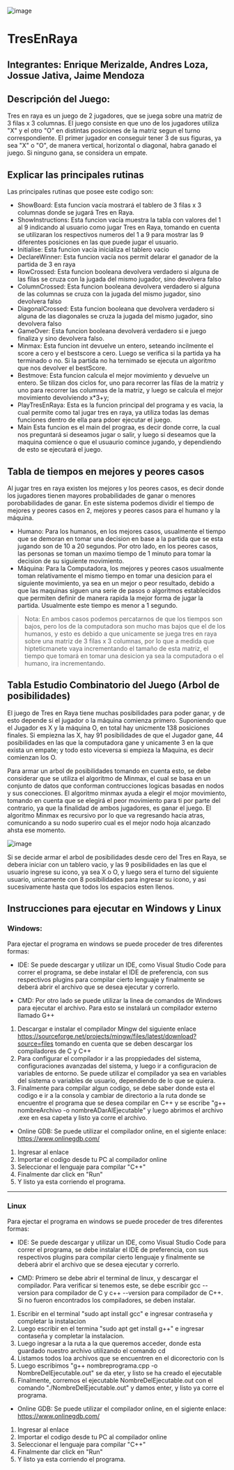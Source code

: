 ![image](https://udla.brightspace.com/d2l/lp/navbars/6606/theme/viewimage/239/view?v=20.22.12.17682)

# TresEnRaya
Integrantes: Enrique Merizalde, Andres Loza, Jossue Jativa, Jaime Mendoza
---
## Descripción del Juego:
Tres en raya es un juego de 2 jugadores, que se juega sobre una matriz de 3 filas x 3 columnas. El juego consiste en que uno de los jugadores utiliza "X" y el otro "O" en distintas posiciones de la matriz segun el turno correspondiente. El primer jugador en conseguir tener 3 de sus figuras, ya sea "X" o "O", de manera vertical, horizontal o diagonal, habra ganado el juego. Si ninguno gana, se considera un empate. 


## Explicar las principales rutinas 
Las principales rutinas que posee este codigo son: 
* ShowBoard: Esta funcion vacía mostrará el tablero de 3 filas x 3 columnas donde se jugará Tres en Raya.
* ShowInstructions: Esta funcion vacía muestra la tabla con valores del 1 al 9 indicando al usuario como jugar Tres en Raya, tomando en cuenta se utilizaran los respectivos numeros del 1 a 9 para mostrar las 9 diferentes posiciones en las que puede jugar el usuario. 
* Initialise: Esta funcion vacía inicializa el tablero vacio 
* DeclareWinner: Esta funcion vacía nos permit delarar el ganador de la partida de 3 en raya
* RowCrossed: Esta funcion booleana devolvera verdadero si alguna de las filas se cruza con la jugada del mismo jugador, sino devolvera falso 
* ColumnCrossed: Esta funcion booleana devolvera verdadero si alguna de las columnas se cruza con la jugada del mismo jugador, sino devolvera falso 
* DiagonalCrossed: Esta funcion booleana que devolvera verdadero si alguna de las diagonales se cruza la jugada del mismo jugador, sino devolvera falso 
* GameOver: Esta funcion booleana devolverá verdadero si e juego finaliza y sino devolvera falso.
* Minmax: Esta funcion int devuelve un entero, seteando incilmente el score a cero y el bestscore a cero. Luego se verifica si la partida ya ha terminado o no. Si la partida no ha ternimado se ejecuta un algoritmo que nos devolver el bestScore.
* Bestmove: Esta funcion calcula el mejor movimiento y devuelve un entero. Se tilizan dos ciclos for, uno para recorrer las filas de la matriz y uno para recorrer las columnas de la matriz, y luego se calcula el mejor movimiento devolviendo x*3+y;
* PlayTresEnRaya: Esta es la funcion principal del programa y es vacia, la cual permite como tal jugar tres en raya, ya utiliza todas las demas funciones dentro de ella para pdoer ejecutar el juego.
* Main Esta funcion es el main del prograa, es decir donde corre, la cual nos preguntará si deseamos jugar o salir, y luego si deseamos que la maquina comience o que el usuaurio comince jugando, y dependiendo de esto se ejecutará el juego. 


## Tabla de tiempos en mejores y peores casos
Al jugar tres en raya existen los mejores y los peores casos, es decir donde los jugadores tienen mayores probabilidades de ganar o menores porobabilidades de ganar. En este sistema podemos dividir el tiempo de mejores y peores casos en 2, mejores y peores casos para el humano y la máquina. 
* Humano: Para los humanos, en los mejores casos, usualmente el tiempo que se demoran en tomar una decision en base a la partida que se esta jugando son de 10 a 20 segundos. Por otro lado, en los peores casos, las personas se toman un maximo tiempo de 1 minuto para tomar la decision de su siguiente movimiento. 
* Máquina: Para la Computadora, los mejores y peores casos usualmente toman relativamente el mismo tiempo en tomar una desicion para el siguiente movimiento, ya sea en un mejor o peor resultado, debido a que las maquinas siguen una serie de pasos o algoritmos establecidos que permiten definir de manera rapida la mejor forma de jugar la partida. Usualmente este tiempo es menor a 1 segundo.

> Nota: En ambos casos podemos percatarnos de que los tiempos son bajos, pero los de la computadora son mucho mas bajos que el de los humanos, y esto es debido a que unicamente se juega tres en raya sobre una matriz de 3 filas x 3 columnas, por lo que a medida que hipteticmanete vaya incrementando el tamaño de esta matriz, el tiempo que tomará en tomar una desicion ya sea la computadora o el humano, ira incrementando.


## Tabla Estudio Combinatorio del Juego (Arbol de posibilidades)
El juego de Tres en Raya tiene muchas posibilidades para poder ganar, y de esto depende si el jugador o la máquina comienza primero. Suponiendo que el Jugador es X y la máquina O, en total hay unicmente 138 posiciones finales. Si empiezna las X, hay 91 posibilidades de que el Jugador gane, 44 posibilidades en las que la computadora gane y unicamente 3 en la que exista un empate; y todo esto viceversa si empieza la Maquina, es decir comienzan los O. 

Para armar un arbol de posibilidades tomando en cuenta esto, se debe considerar que se utiliza el algoritmo de Minmax, el cual se basa en un conjunto de datos que conforman contrucciones logicas basadas en nodos y sus conecciones. El algoritmo minmax ayuda a elegir el mojor movimiento, tomando en cuenta que se elegirá el peor movimiento para ti por parte del contrario, ya que la finalidad de ambos jugadores, es ganar el juego. El algoritmo Minmax es recursivo por lo que va regresando hacia atras, comunicando a su nodo superiro cual es el mejor nodo hoja alcanzado ahsta ese momento. 

![image](https://user-images.githubusercontent.com/121683973/210115686-5deba4d2-c911-4881-bced-a8efdf1fdeb5.png)

Si se decide armar el arbol de posibilidades desde cero del Tres en Raya, se debera iniciar con un tablero vacio, y las 9 posibilidades en las que el usuario ingrese su icono, ya sea X o O, y luego sera el turno del siguiente usuario, unicamente con 8 posibilidades para ingresar su icono, y asi sucesivamente hasta que todos los espacios esten llenos. 


## Instrucciones para ejecutar en Windows y Linux  

### Windows:
Para ejectar el programa en windows se puede proceder de tres diferentes formas:

* IDE: Se puede descargar y utilizar un IDE, como Visual Studio Code para correr el programa, se debe instalar el IDE de preferencia, con sus respectivos plugins para compilar cierto lenguaje y finalmente se deberá abrir el archivo que se desea ejecutar y correrlo. 

* CMD: Por otro lado se puede utilizar la linea de comandos de Windows para ejecutar el archivo. Para esto se instalará un compilador externo llamado G++
1. Descargar e instalar el compilador Mingw del siguiente enlace https://sourceforge.net/projects/mingw/files/latest/download?source=files tomando en cuenta que se deben descargar los compiladores de C y C++
2. Para configurar el compilador ir a las proppiedades del sistema, configuraciones avanzadas del sistema, y luego ir a configuracion de variables de entorno. Se puede utilizar el compilador ya sea en variables del sistema o variables de usuario, dependiendo de lo que se quiera. 
3. Finalmente para compilar algun codigo, se debe saber donde esta el codigo e ir a la consola y cambiar de directorio a la ruta donde se encuentre el programa que se desea compilar en C++ y se escribe "g++ nombreArchivo -o nombreADarAlEjecutable" y luego abrimos el archivo .exe en esa capeta y listo ya corre el archivo. 

* Online GDB: Se puede utilizar el compilador online, en el sigiente enlace: https://www.onlinegdb.com/
1. Ingresar al enlace
2. Importar el codigo desde tu PC al compilador online
3. Seleccionar el lenguaje para compilar "C++"
4. Finalmente dar click en "Run"
5. Y listo ya esta corriendo el programa. 

--- 
### Linux 
Para ejectar el programa en windows se puede proceder de tres diferentes formas: 

* IDE: Se puede descargar y utilizar un IDE, como Visual Studio Code para correr el programa, se debe instalar el IDE de preferencia, con sus respectivos plugins para compilar cierto lenguaje y finalmente se deberá abrir el archivo que se desea ejecutar y correrlo. 

* CMD: Primero se debe abrir el terminal de linux, y descargar el compilador. Para verificar si tenemos este, se debe escribir gcc --version para compilador de C y c++ --version para compilador de C++. Si no fueron encontrados los compiladores, se deben instalar. 
1. Escribir en el terminal "sudo apt install gcc" e ingresar contraseña y completar la instalacion 
2. Luego escribir en el termina "sudo apt get install g++" e ingresar contaseña y completar la instalacion. 
3. Luego ingresar a la ruta a la que queremos acceder, donde esta guardado nuestro archivo utilizando el comando cd 
4. Listamos todos loa archivos que se encuentren en el dicorectorio con ls
5. Luego escribimos "g++ nombreprograma.cpp -o NombreDelEjecutable.out" se da eter, y listo se ha creado el ejecutable
6. Finalmente, corremos el ejecutable NombreDelEjecutable.out con el comando "./NombreDelEjecutable.out" y damos enter, y listo ya corre el programa. 

* Online GDB: Se puede utilizar el compilador online, en el sigiente enlace: https://www.onlinegdb.com/
1. Ingresar al enlace
2. Importar el codigo desde tu PC al compilador online
3. Seleccionar el lenguaje para compilar "C++"
4. Finalmente dar click en "Run"
5. Y listo ya esta corriendo el programa. 
